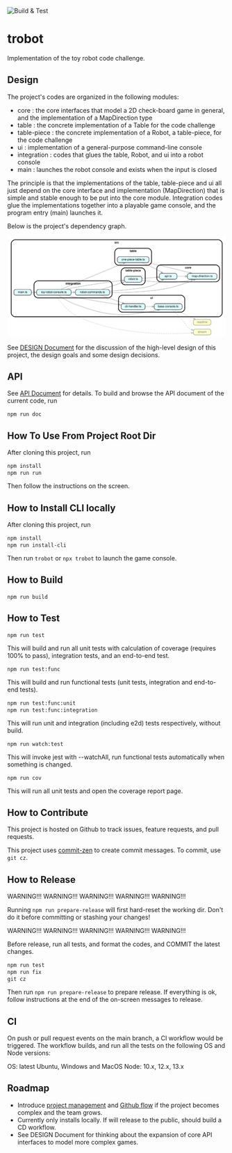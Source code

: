 ![Build & Test](https://github.com/bingtimren/trobot/workflows/CI/badge.svg)

# trobot
Implementation of the toy robot code challenge.

## Design

The project's codes are organized in the following modules:
- core : the core interfaces that model a 2D check-board game in general, and the implementation of a MapDirection type
- table : the concrete implementation of a Table for the code challenge
- table-piece : the concrete implementation of a Robot, a table-piece, for the code challenge
- ui : implementation of a general-purpose command-line console
- integration : codes that glues the table, Robot, and ui into a robot console
- main : launches the robot console and exists when the input is closed

The principle is that the implementations of the table, table-piece and ui all just depend on the core interface and implementation (MapDirection) that is simple and stable enough to be put into the core module. Integration codes glue the implementations together into a playable game console, and the program entry (main) launches it.

Below is the project's dependency graph.

![](https://raw.githubusercontent.com/bingtimren/trobot/gh-pages/dependencygraph.svg)

See [DESIGN Document](https://github.com/bingtimren/trobot/blob/main/DESIGN.md) for the discussion of the high-level design of this project, the design goals and some design decisions.

## API

See [API Document](https://bingtimren.github.io/trobot/) for details.
To build and browse the API document of the current code, run
```
npm run doc
```

## How To Use From Project Root Dir

After cloning this project, run

```
npm install
npm run run
```

Then follow the instructions on the screen.

## How to Install CLI locally

After cloning this project, run

```
npm install
npm run install-cli
```

Then run `trobot` or `npx trobot` to launch the game console.

## How to Build
```
npm run build
```

## How to Test
```
npm run test
```
This will build and run all unit tests with calculation of coverage (requires 100% to pass), integration tests, and an end-to-end test.
```
npm run test:func
```
This will build and run functional tests (unit tests, integration and end-to-end tests).
```
npm run test:func:unit
npm run test:func:integration

```
This will run unit and integration (including e2d) tests respectively, without build.
```
npm run watch:test
```
This will invoke jest with --watchAll, run functional tests automatically when something is changed.
```
npm run cov
```
This will run all unit tests and open the coverage report page.

## How to Contribute

This project is hosted on Github to track issues, feature requests, and pull requests.

This project uses [commit-zen](https://github.com/commitizen/cz-cli) to create commit messages. To commit, use `git cz`.

## How to Release

WARNING!!! WARNING!!! WARNING!!! WARNING!!! WARNING!!!

Running `npm run prepare-release` will first hard-reset the working dir. Don't do it before committing or stashing your changes!

WARNING!!! WARNING!!! WARNING!!! WARNING!!! WARNING!!!

Before release, run all tests, and format the codes, and COMMIT the latest changes.

```
npm run test
npm run fix
git cz
```
Then run `npm run prepare-release` to prepare release. If everything is ok, follow instructions at the end of the on-screen messages to release.

## CI

On push or pull request events on the main branch, a CI workflow would be triggered. The workflow builds, and run all the tests on the following OS and Node versions:

OS: latest Ubuntu, Windows and MacOS
Node: 10.x, 12.x, 13.x

## Roadmap

- Introduce [project management](https://github.com/features/project-management/) and [Github flow](https://guides.github.com/introduction/flow/)  if the project becomes complex and the team grows.
- Currently only installs locally. If will release to the public, should build a CD workflow.
- See DESIGN Document for thinking about the expansion of core API interfaces to model more complex games.


